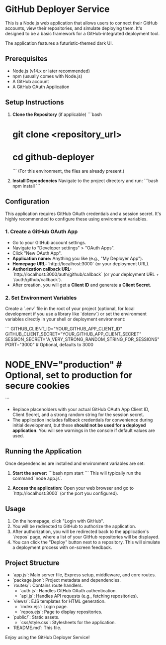 # GitHub Deployer Service

This is a Node.js web application that allows users to connect their GitHub accounts, view their repositories, and simulate deploying them. It's designed to be a basic framework for a GitHub-integrated deployment tool.

The application features a futuristic-themed dark UI.

## Prerequisites

- Node.js (v14.x or later recommended)
- npm (usually comes with Node.js)
- A GitHub account
- A GitHub OAuth Application

## Setup Instructions

1.  **Clone the Repository** (if applicable)
    \`\`\`bash
    # git clone <repository_url>
    # cd github-deployer
    \`\`\`
    (For this environment, the files are already present.)

2.  **Install Dependencies**
    Navigate to the project directory and run:
    \`\`\`bash
    npm install
    \`\`\`

## Configuration

This application requires GitHub OAuth credentials and a session secret. It's highly recommended to configure these using environment variables.

### 1. Create a GitHub OAuth App

- Go to your GitHub account settings.
- Navigate to "Developer settings" > "OAuth Apps".
- Click "New OAuth App".
- **Application name:** Anything you like (e.g., "My Deployer App").
- **Homepage URL:** \`http://localhost:3000\` (or your deployment URL).
- **Authorization callback URL:** \`http://localhost:3000/auth/github/callback\` (or your deployment URL + \`/auth/github/callback\`).
- After creation, you will get a **Client ID** and generate a **Client Secret**.

### 2. Set Environment Variables

Create a \`.env\` file in the root of your project (optional, for local development if you use a library like \`dotenv\`) or set the environment variables directly in your shell or deployment environment:

\`\`\`
GITHUB_CLIENT_ID="YOUR_GITHUB_APP_CLIENT_ID"
GITHUB_CLIENT_SECRET="YOUR_GITHUB_APP_CLIENT_SECRET"
SESSION_SECRET="A_VERY_STRONG_RANDOM_STRING_FOR_SESSIONS"
PORT="3000" # Optional, defaults to 3000
# NODE_ENV="production" # Optional, set to production for secure cookies
\`\`\`

- Replace placeholders with your actual GitHub OAuth App Client ID, Client Secret, and a strong random string for the session secret.
- The application includes fallback credentials for convenience during initial development, but these **should not be used for a deployed application**. You will see warnings in the console if default values are used.

## Running the Application

Once dependencies are installed and environment variables are set:

1.  **Start the server:**
    \`\`\`bash
    npm start
    \`\`\`
    This will typically run the command \`node app.js\`.

2.  **Access the application:**
    Open your web browser and go to \`http://localhost:3000\` (or the port you configured).

## Usage

1.  On the homepage, click "Login with GitHub".
2.  You will be redirected to GitHub to authorize the application.
3.  After authorization, you will be redirected back to the application's \`/repos\` page, where a list of your GitHub repositories will be displayed.
4.  You can click the "Deploy" button next to a repository. This will simulate a deployment process with on-screen feedback.

## Project Structure

- \`app.js\`: Main server file, Express setup, middleware, and core routes.
- \`package.json\`: Project metadata and dependencies.
- \`routes/\`: Contains route handlers.
    - \`auth.js\`: Handles GitHub OAuth authentication.
    - \`api.js\`: Handles API requests (e.g., fetching repositories).
- \`views/\`: EJS templates for HTML generation.
    - \`index.ejs\`: Login page.
    - \`repos.ejs\`: Page to display repositories.
- \`public/\`: Static assets.
    - \`css/style.css\`: Stylesheets for the application.
- \`README.md\`: This file.

Enjoy using the GitHub Deployer Service!
